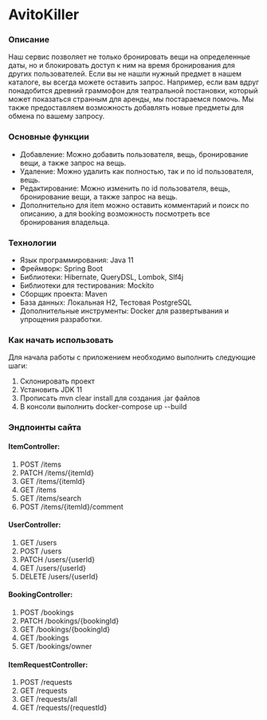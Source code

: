 # AvitoKiller

### Описание

Наш сервис позволяет не только бронировать вещи на определенные даты, но и блокировать доступ к ним на время бронирования для других пользователей. Если вы не нашли нужный предмет в нашем каталоге, вы всегда можете оставить запрос. Например, если вам вдруг понадобится древний граммофон для театральной постановки, который может показаться странным для аренды, мы постараемся помочь. Мы также предоставляем возможность добавлять новые предметы для обмена по вашему запросу.

### Основные функции

- Добавление: Можно добавить пользователя, вещь, бронирование вещи, а также запрос на вещь.
- Удаление: Можно удалить как полностью, так и по id пользователя, вещь.
- Редактирование: Можно изменить по id пользователя, вещь, бронирование вещи, а также запрос на вещь.
- Дополнительно для item можно оставить комментарий и поиск по описанию, а для booking возможность посмотреть все бронирования владельца.

### Технологии

- Язык программирования: Java 11
- Фреймворк: Spring Boot
- Библиотеки: Hibernate, QueryDSL, Lombok, Slf4j
- Библиотеки для тестирования: Mockito
- Сборщик проекта: Maven
- База данных: Локальная H2, Тестовая PostgreSQL
- Дополнительные инструменты: Docker для развертывания и упрощения разработки.

### Как начать использовать

Для начала работы с приложением необходимо выполнить следующие шаги:
1. Склонировать проект
2. Установить JDK 11
3. Прописать mvn clear install для создания .jar файлов
4. В консоли выполнить docker-compose up --build

### Эндпоинты сайта

#### ItemController:
1. POST /items
2. PATCH /items/{itemId}
3. GET /items/{itemId}
4. GET /items
5. GET /items/search
6. POST /items/{itemId}/comment

#### UserController:
1. GET /users
2. POST /users
3. PATCH /users/{userId}
4. GET /users/{userId}
5. DELETE /users/{userId}

#### BookingController:
1. POST /bookings
2. PATCH /bookings/{bookingId}
3. GET /bookings/{bookingId}
4. GET /bookings
5. GET /bookings/owner

#### ItemRequestController:
1. POST /requests
2. GET /requests
3. GET /requests/all
4. GET /requests/{requestId}
